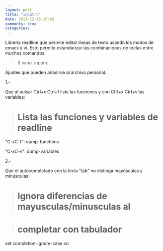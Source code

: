 ```yaml
---
layout: post
title: "inputrc"
date: 2013-12-15 15:42
comments: true
categories: 
---
```

Librería readline que permite editar líneas de texto usando los modos de emacs y vi. Esto permite estandarizar las combinaciones de teclas entre muchos comandos.

>$ nano .inputrc

Ajustes que pueden añadirse al archivo personal.

1.-

Que al pulsar Ctrl+x Ctrl+f liste las funciones y con Ctrl+x Ctrl+v las variables:

># Lista las funciones y variables de readline

"C-xC-f": dump-functions

"C-xC-v": dump-variables

2.-

Que el autocompletado con la tecla "tab" no distinga mayúsculas y minúsculas:

># Ignora diferencias de mayusculas/minusculas al

># completar con tabulador

set completion-ignore-case on

